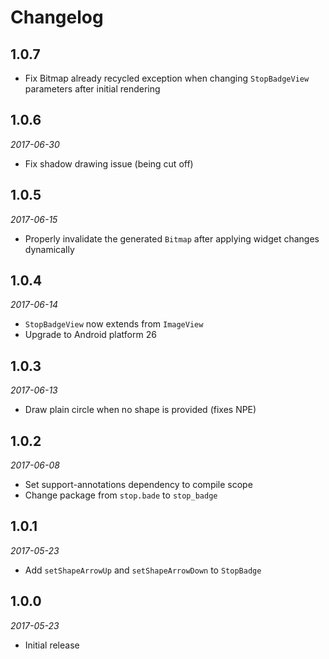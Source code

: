 # Changelog

## 1.0.7
 
 * Fix Bitmap already recycled exception when changing `StopBadgeView` parameters after initial rendering 

## 1.0.6

_2017-06-30_

 * Fix shadow drawing issue (being cut off)

## 1.0.5

_2017-06-15_

 * Properly invalidate the generated `Bitmap` after applying widget changes dynamically

## 1.0.4

_2017-06-14_

 * `StopBadgeView` now extends from `ImageView`
 * Upgrade to Android platform 26

## 1.0.3

_2017-06-13_

 * Draw plain circle when no shape is provided (fixes NPE)

## 1.0.2

_2017-06-08_

 *  Set support-annotations dependency to compile scope
 *  Change package from `stop.bade` to `stop_badge`

## 1.0.1

_2017-05-23_

 *  Add `setShapeArrowUp` and `setShapeArrowDown` to `StopBadge`

## 1.0.0

_2017-05-23_

 * Initial release